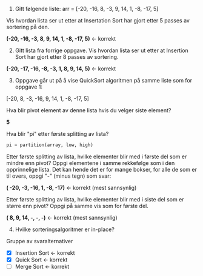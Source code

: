 1. Gitt følgende liste: arr = [-20, -16, 8, -3, 9, 14, 1, -8, -17, 5] 

Vis hvordan lista ser ut etter at Insertation Sort har gjort etter  5 passes av sortering på den.

**(-20, -16, -3, 8, 9, 14, 1, -8, -17, 5)** <- korrekt


2. Gitt lista fra forrige oppgave. Vis hvordan lista ser ut etter at Insertion Sort har gjort etter 8 passes av sortering.

**(-20, -17, -16, -8, -3, 1, 8, 9, 14, 5)** <- korrekt


3. Oppgave går ut på å vise QuickSort algoritmen på samme liste som for oppgave 1:

[-20, 8, -3, -16, 9, 14, 1, -8, -17, 5]

Hva blir pivot element av denne lista hvis du velger siste element? 

**5**

Hva blir "pi" etter første splitting av lista?

```python
pi = partition(array, low, high)
```

Etter første splitting av lista, hvilke elementer blir med i første del som er mindre enn pivot? Oppgi elementene i samme rekkefølge som i den opprinnelige lista. Det kan hende det er for mange bokser, for alle de som er til overs, oppgi "-" (minus tegn) som svar:

**( -20, -3, -16, 1, -8, -17)** <- korrekt (mest sannsynlig)

Etter første splitting av lista, hvilke elementer blir med i siste del som er større enn pivot? Oppgi på samme vis som for første del.

**( 8, 9, 14, -, -, -)** <- korrekt (mest sannsynlig)



4. Hvilke sorteringsalgoritmer er in-place?

Gruppe av svaralternativer
- [x] Insertion Sort <- korrekt
- [x] Quick Sort <- korrekt
- [ ] Merge Sort <- korrekt
